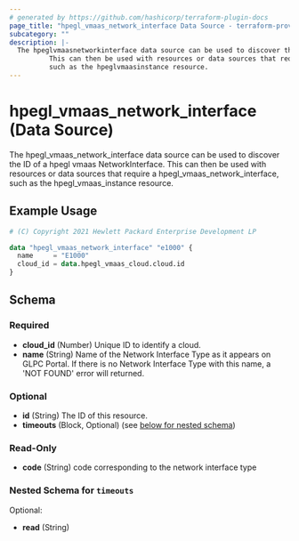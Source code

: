```yaml
---
# generated by https://github.com/hashicorp/terraform-plugin-docs
page_title: "hpegl_vmaas_network_interface Data Source - terraform-provider-hpegl"
subcategory: ""
description: |-
  The hpeglvmaasnetworkinterface data source can be used to discover the ID of a hpegl vmaas NetworkInterface.
          This can then be used with resources or data sources that require a hpeglvmaasnetworkinterface,
          such as the hpeglvmaasinstance resource.
---
```


# hpegl_vmaas_network_interface (Data Source)

The hpegl_vmaas_network_interface data source can be used to discover the ID of a hpegl vmaas NetworkInterface.
		This can then be used with resources or data sources that require a hpegl_vmaas_network_interface,
		such as the hpegl_vmaas_instance resource.

## Example Usage

```terraform
# (C) Copyright 2021 Hewlett Packard Enterprise Development LP

data "hpegl_vmaas_network_interface" "e1000" {
  name     = "E1000"
  cloud_id = data.hpegl_vmaas_cloud.cloud.id
}
```

<!-- schema generated by tfplugindocs -->
## Schema

### Required

- **cloud_id** (Number) Unique ID to identify a cloud.
- **name** (String) Name of the Network Interface Type as it appears on GLPC Portal. If there is no Network Interface Type with this name, a 'NOT FOUND' error will returned.

### Optional

- **id** (String) The ID of this resource.
- **timeouts** (Block, Optional) (see [below for nested schema](#nestedblock--timeouts))

### Read-Only

- **code** (String) code corresponding to the network interface type

<a id="nestedblock--timeouts"></a>
### Nested Schema for `timeouts`

Optional:

- **read** (String)


